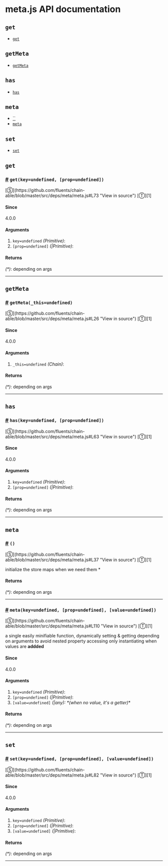 # meta.js API documentation

<!-- div class="toc-container" -->

<!-- div -->

## `get`
* <a href="#get">`get`</a>

<!-- /div -->

<!-- div -->

## `getMeta`
* <a href="#getMeta">`getMeta`</a>

<!-- /div -->

<!-- div -->

## `has`
* <a href="#has">`has`</a>

<!-- /div -->

<!-- div -->

## `meta`
* <a href="#">``</a>
* <a href="#meta">`meta`</a>

<!-- /div -->

<!-- div -->

## `set`
* <a href="#set">`set`</a>

<!-- /div -->

<!-- /div -->

<!-- div class="doc-container" -->

<!-- div -->

## `get`

<!-- div -->

<h3 id="get"><a href="#get">#</a>&nbsp;<code>get(key=undefined, [prop=undefined])</code></h3>
[&#x24C8;](https://github.com/fluents/chain-able/blob/master/src/deps/meta/meta.js#L73 "View in source") [&#x24C9;][1]



#### Since
4.0.0

#### Arguments
1. `key=undefined` *(Primitive)*:
2. `[prop=undefined]` *(|Primitive)*:

#### Returns
*(&#42;)*: depending on args

---

<!-- /div -->

<!-- /div -->

<!-- div -->

## `getMeta`

<!-- div -->

<h3 id="getMeta"><a href="#getMeta">#</a>&nbsp;<code>getMeta(_this=undefined)</code></h3>
[&#x24C8;](https://github.com/fluents/chain-able/blob/master/src/deps/meta/meta.js#L26 "View in source") [&#x24C9;][1]



#### Since
4.0.0

#### Arguments
1. `_this=undefined` *(Chain)*:

#### Returns
*(&#42;)*: depending on args

---

<!-- /div -->

<!-- /div -->

<!-- div -->

## `has`

<!-- div -->

<h3 id="has"><a href="#has">#</a>&nbsp;<code>has(key=undefined, [prop=undefined])</code></h3>
[&#x24C8;](https://github.com/fluents/chain-able/blob/master/src/deps/meta/meta.js#L63 "View in source") [&#x24C9;][1]



#### Since
4.0.0

#### Arguments
1. `key=undefined` *(Primitive)*:
2. `[prop=undefined]` *(|Primitive)*:

#### Returns
*(&#42;)*: depending on args

---

<!-- /div -->

<!-- /div -->

<!-- div -->

## `meta`

<!-- div -->

<h3 id=""><a href="#">#</a>&nbsp;<code>()</code></h3>
[&#x24C8;](https://github.com/fluents/chain-able/blob/master/src/deps/meta/meta.js#L37 "View in source") [&#x24C9;][1]

initialize the store maps when we need them *

#### Returns
*(&#42;)*: depending on args

---

<!-- /div -->

<!-- div -->

<h3 id="meta"><a href="#meta">#</a>&nbsp;<code>meta(key=undefined, [prop=undefined], [value=undefined])</code></h3>
[&#x24C8;](https://github.com/fluents/chain-able/blob/master/src/deps/meta/meta.js#L110 "View in source") [&#x24C9;][1]

a single easily minifiable function, dynamically setting & getting depending on arguments to avoid nested property accessing only instantiating when values are **addded**

#### Since
4.0.0

#### Arguments
1. `key=undefined` *(Primitive)*:
2. `[prop=undefined]` *(|Primitive)*:
3. `[value=undefined]` *(|any): &#42;(when no value, it's a getter)*&#42;

#### Returns
*(&#42;)*: depending on args

---

<!-- /div -->

<!-- /div -->

<!-- div -->

## `set`

<!-- div -->

<h3 id="set"><a href="#set">#</a>&nbsp;<code>set(key=undefined, [prop=undefined], [value=undefined])</code></h3>
[&#x24C8;](https://github.com/fluents/chain-able/blob/master/src/deps/meta/meta.js#L82 "View in source") [&#x24C9;][1]



#### Since
4.0.0

#### Arguments
1. `key=undefined` *(Primitive)*:
2. `[prop=undefined]` *(|Primitive)*:
3. `[value=undefined]` *(|Primitive)*:

#### Returns
*(&#42;)*: depending on args

---

<!-- /div -->

<!-- /div -->

<!-- /div -->

 [1]: #get "Jump back to the TOC."
